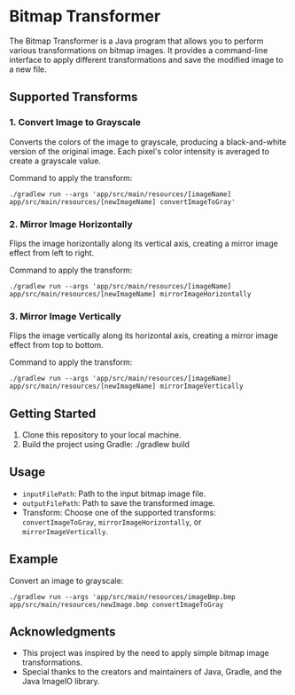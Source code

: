 # Bitmap Transformer

The Bitmap Transformer is a Java program that allows you to perform various transformations on bitmap images. It provides a command-line interface to apply different transformations and save the modified image to a new file.

## Supported Transforms

### 1. Convert Image to Grayscale

Converts the colors of the image to grayscale, producing a black-and-white version of the original image. Each pixel's color intensity is averaged to create a grayscale value.

Command to apply the transform:
```
./gradlew run --args 'app/src/main/resources/[imageName] app/src/main/resources/[newImageName] convertImageToGray'
```

### 2. Mirror Image Horizontally

Flips the image horizontally along its vertical axis, creating a mirror image effect from left to right.

Command to apply the transform:
```
./gradlew run --args 'app/src/main/resources/[imageName] app/src/main/resources/[newImageName] mirrorImageHorizontally
```

### 3. Mirror Image Vertically

Flips the image vertically along its horizontal axis, creating a mirror image effect from top to bottom.

Command to apply the transform:
```
./gradlew run --args 'app/src/main/resources/[imageName] app/src/main/resources/[newImageName] mirrorImageVertically
```

## Getting Started

1. Clone this repository to your local machine.
2. Build the project using Gradle: ./gradlew build

## Usage

- `inputFilePath`: Path to the input bitmap image file.
- `outputFilePath`: Path to save the transformed image.
- Transform: Choose one of the supported transforms: `convertImageToGray`, `mirrorImageHorizontally`, or `mirrorImageVertically`.

## Example

Convert an image to grayscale:
```
./gradlew run --args 'app/src/main/resources/imageBmp.bmp app/src/main/resources/newImage.bmp convertImageToGray

```

## Acknowledgments

- This project was inspired by the need to apply simple bitmap image transformations.
- Special thanks to the creators and maintainers of Java, Gradle, and the Java ImageIO library.
